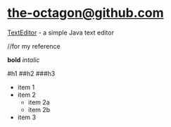 # the-octagon@github.com

[TextEditor](http://github.com/the-octagon/TextEditor) - a simple Java text editor







//for my reference

**bold**
*intalic*

#h1
##h2
###h3

* item 1
* item 2
	* item 2a
	* item 2b
* item 3


